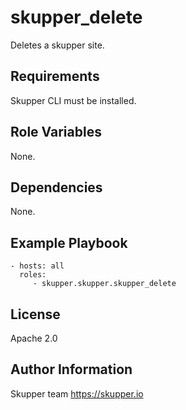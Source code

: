 skupper_delete
==============

Deletes a skupper site.

Requirements
------------

Skupper CLI must be installed.

Role Variables
--------------

None.

Dependencies
------------

None.

Example Playbook
----------------

    - hosts: all
      roles:
         - skupper.skupper.skupper_delete

License
-------

Apache 2.0

Author Information
------------------

Skupper team
https://skupper.io
